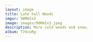 ```yaml
---
layout: image
title: Late Fall Woods
imgur: 90MmIx3
image: images/90MmIx3.jpeg
description: More cold woods and snow.
album: T76vuRg
---
```


